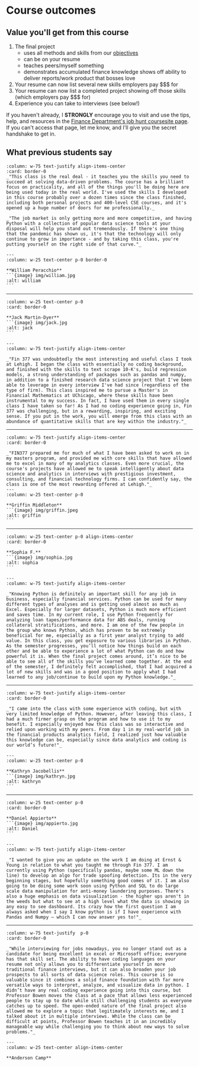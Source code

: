 # Course outcomes

## Value you'll get from this course

1. The final project 
    - uses all methods and skills from our [objectives](objectives) 
    - can be on your resume 
    - teaches peers/myself something 
    - demonstrates accumulated finance knowledge 
    shows off ability to deliver reports/work product that bosses love
2. Your resume can now list several new skills employers pay $$$ for
3. Your resume can now list a completed project showing off those skills (which employers pay $$$ for)
4. Experience you can take to interviews (see below!)

If you haven't already, I **STRONGLY** encourage you to visit and use the tips, help, and resources in the [Finance Department's job hunt coursesite page](https://coursesite.lehigh.edu/course/view.php?id=176769). If you can't access that page, let me know, and I'll give you the secret handshake to get in.

## What previous students say

````{panels} 
:column: w-75 text-justify align-items-center
:card: border-0
_"This class is the real deal - it teaches you the skills you need to succeed at solving data-driven problems. The course has a brilliant focus on practicality, and all of the things you'll be doing here are being used today in the real world. I've used the skills I developed in this course probably over a dozen times since the class finished, including both personal projects and 400-level CSE courses, and it's opened up a huge number of doors for me professionally._ 

_"The job market is only getting more and more competitive, and having Python with a collection of popular data science tools at your disposal will help you stand out tremendously. If there's one thing that the pandemic has shown us, it's that the technology will only continue to grow in importance - and by taking this class, you're putting yourself on the right side of that curve."_

--- 
:column: w-25 text-center p-0 border-0

**William Peracchio**
```{image} img/william.jpg
:alt: william
```
````

---

````{panels}
:column: w-25 text-center p-0
:card: border-0

**Jack Martin-Dyer**
```{image} img/jack.jpg
:alt: jack
```

---
:column: w-75 text-justify align-items-center

_"Fin 377 was undoubtedly the most interesting and useful class I took at Lehigh. I began the class with essentially no coding background, and finished with the skills to text scrape 10-K's, build regression models, a strong understanding of packages such as pandas and numpy, in addition to a finished research data science project that I've been able to leverage in every interview I've had since (regardless of the type of firm). This class inspired me to pursue a Master's in Financial Mathematics at UChicago, where these skills have been instrumental to my success. In fact, I have used them in every single class I have taken so far! As I had no coding experience going in, Fin 377 was challenging, but in a rewarding, inspiring, and exciting sense. If you put in the work, you will emerge from this class with an abundance of quantitative skills that are key within the industry."_

````

---

````{panels}
:column: w-75 text-justify align-items-center
:card: border-0 

_"FIN377 prepared me for much of what I have been asked to work on in my masters program, and provided me with core skills that have allowed me to excel in many of my analytics classes. Even more crucial, the course's projects have allowed me to speak intelligently about data science and analytics in interviews with prestigious investment, consulting, and financial technology firms. I can confidently say, the class is one of the most rewarding offered at Lehigh."_
---
:column: w-25 text-center p-0

**Griffin Middleton**
```{image} img/griffin.jpeg
:alt: griffin
```
````

---

````{panels}
:column: w-25 text-center p-0 align-items-center
:card: border-0

**Sophia F.**
```{image} img/sophia.jpg
:alt: sophia
```

---
:column: w-75 text-justify align-items-center

_"Knowing Python is definitely an important skill for any job in business, especially financial services. Python can be used for many different types of analyses and is getting used almost as much as Excel. Especially for larger datasets, Python is much more efficient and saves time. In my current role, I use Python frequently for analyzing loan tapes/performance data for ABS deals, running collateral stratifications, and more. I am one of the few people in the group who knows Python, which has proven to be extremely beneficial for me, especially as a first year analyst trying to add value. In this class, you get exposure to various libraries in Python. As the semester progresses, you’ll notice how things build on each other and be able to experience a lot of what Python can do and how powerful it is. When the final project comes around, it’s nice to be able to see all of the skills you’ve learned come together. At the end of the semester, I definitely felt accomplished, that I had acquired a lot of new skills and was in a good position to apply what I had learned to any job/continue to build upon my Python knowledge."_

````


---

````{panels}
:column: w-75 text-justify align-items-center
:card: border-0

_"I came into the class with some experience with coding, but with very limited knowledge of Python. However, after leaving this class, I had a much firmer grasp on the program and how to use it to my benefit. I especially enjoyed how this class was so interactive and relied upon working with my peers. From day 1 in my real-world job in the financial products analytics field, I realized just how valuable this knowledge can be, especially since data analytics and coding is our world’s future!"_

---
:column: w-25 text-center p-0

**Kathryn Jacobellis**
```{image} img/kathryn.jpg
:alt: kathryn
```

````

---

````{panels}
:column: w-25 text-center p-0
:card: border-0 

**Daniel Appierto**
```{image} img/appierto.jpg
:alt: Daniel
```

---
:column: w-75 text-justify align-items-center

_"I wanted to give you an update on the work I am doing at Ernst & Young in relation to what you taught me through Fin 377. I am currently using Python (specifically pandas, maybe some ML down the line) to develop an algo for trade spoofing detection. Its in the very beginning stages, but hopefully something good comes of it. I am also going to be doing some work soon using Python and SQL to do large scale data manipulation for anti-money laundering purposes. There's also a huge emphasis on data visualization - the higher ups aren't in the weeds but what to see at a high level what the data is showing in any easy to see dashboard. Its crazy how the first question I am always asked when I say I know python is if I have experience with Pandas and Numpy – which I can now answer yes to!"_

````

---

````{panels}
:column: w-75 text-justify  p-0
:card: border-0 

_"While interviewing for jobs nowadays, you no longer stand out as a candidate for being excellent in excel or Microsoft office; everyone has that skill set. The ability to have coding languages on your resume not only allows you to differentiate yourself in more traditional finance interviews, but it can also broaden your job prospects to all sorts of data science roles. This course is so valuable since it combines a solid finance foundation with far more versatile ways to interpret, analyze, and visualize data in python. I didn’t have any real coding experience going into this course, but Professor Bowen moves the class at a pace that allows less experienced people to stay up to date while still challenging students as everyone catches up to speed. The open-ended nature of the final project also allowed me to explore a topic that legitimately interests me, and I talked about it in multiple interviews. While the class can be difficult at points, Professor Bowen teaches it in an incredibly manageable way while challenging you to think about new ways to solve problems."_

---
:column: w-25 text-center align-items-center

**Anderson Camp**


````
